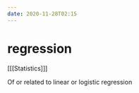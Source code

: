 ```yaml
---
date: 2020-11-28T02:15
---
```


# regression


[[[Statistics]]]



Of or related to linear or logistic regression